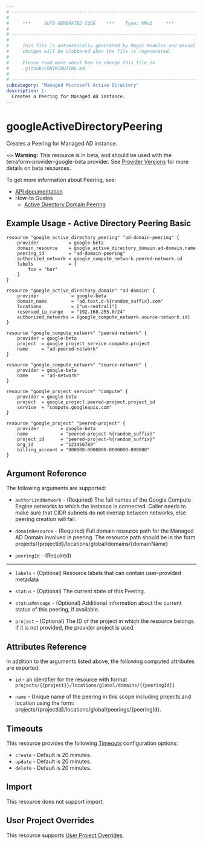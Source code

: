 ```yaml
---
# ----------------------------------------------------------------------------
#
#     ***     AUTO GENERATED CODE    ***    Type: MMv1     ***
#
# ----------------------------------------------------------------------------
#
#     This file is automatically generated by Magic Modules and manual
#     changes will be clobbered when the file is regenerated.
#
#     Please read more about how to change this file in
#     .github/CONTRIBUTING.md.
#
# ----------------------------------------------------------------------------
subcategory: "Managed Microsoft Active Directory"
description: |-
  Creates a Peering for Managed AD instance.
---
```


# googleActiveDirectoryPeering

Creates a Peering for Managed AD instance.

\~> **Warning:** This resource is in beta, and should be used with the terraform-provider-google-beta provider.
See [Provider Versions](https://terraform.io/docs/providers/google/guides/provider_versions.html) for more details on beta resources.

To get more information about Peering, see:

* [API documentation](https://cloud.google.com/managed-microsoft-ad/reference/rest/v1beta1/projects.locations.global.peerings)
* How-to Guides
  * [Active Directory Domain Peering](https://cloud.google.com/managed-microsoft-ad/docs/domain-peering)

## Example Usage - Active Directory Peering Basic

```hcl
resource "google_active_directory_peering" "ad-domain-peering" {
    provider           = google-beta
    domain_resource    = google_active_directory_domain.ad-domain.name
    peering_id         = "ad-domain-peering"
    authorized_network = google_compute_network.peered-network.id
    labels             = {
        foo = "bar"
    }
}

resource "google_active_directory_domain" "ad-domain" {
    provider            = google-beta
    domain_name         = "ad.test.d-%{random_suffix}.com"
    locations           = ["us-central1"]
    reserved_ip_range   = "192.168.255.0/24"
    authorized_networks = [google_compute_network.source-network.id]
}

resource "google_compute_network" "peered-network" {
    provider = google-beta
    project  = google_project_service.compute.project
    name     = "ad-peered-network"
}

resource "google_compute_network" "source-network" {
    provider = google-beta
    name     = "ad-network"
}

resource "google_project_service" "compute" {
    provider = google-beta
    project  = google_project.peered-project.project_id
    service  = "compute.googleapis.com"
}

resource "google_project" "peered-project" {
    provider        = google-beta
    name            = "peered-project-%{random_suffix}"
    project_id      = "peered-project-%{random_suffix}"
    org_id          = "123456789"
    billing_account = "000000-0000000-0000000-000000"
}
```

## Argument Reference

The following arguments are supported:

*   `authorizedNetwork` -
    (Required)
    The full names of the Google Compute Engine networks to which the instance is connected. Caller needs to make sure that CIDR subnets do not overlap between networks, else peering creation will fail.

*   `domainResource` -
    (Required)
    Full domain resource path for the Managed AD Domain involved in peering. The resource path should be in the form projects/{projectId}/locations/global/domains/{domainName}

*   `peeringId` -
    (Required)

***

*   `labels` -
    (Optional)
    Resource labels that can contain user-provided metadata

*   `status` -
    (Optional)
    The current state of this Peering.

*   `statusMessage` -
    (Optional)
    Additional information about the current status of this peering, if available.

*   `project` - (Optional) The ID of the project in which the resource belongs.
    If it is not provided, the provider project is used.

## Attributes Reference

In addition to the arguments listed above, the following computed attributes are exported:

*   `id` - an identifier for the resource with format `projects/{{project}}/locations/global/domains/{{peeringId}}`

*   `name` -
    Unique name of the peering in this scope including projects and location using the form: projects/{projectId}/locations/global/peerings/{peeringId}.

## Timeouts

This resource provides the following
[Timeouts](https://developer.hashicorp.com/terraform/plugin/sdkv2/resources/retries-and-customizable-timeouts) configuration options:

* `create` - Default is 20 minutes.
* `update` - Default is 20 minutes.
* `delete` - Default is 20 minutes.

## Import

This resource does not support import.

## User Project Overrides

This resource supports [User Project Overrides](https://registry.terraform.io/providers/hashicorp/google/latest/docs/guides/provider_reference#user_project_override).
